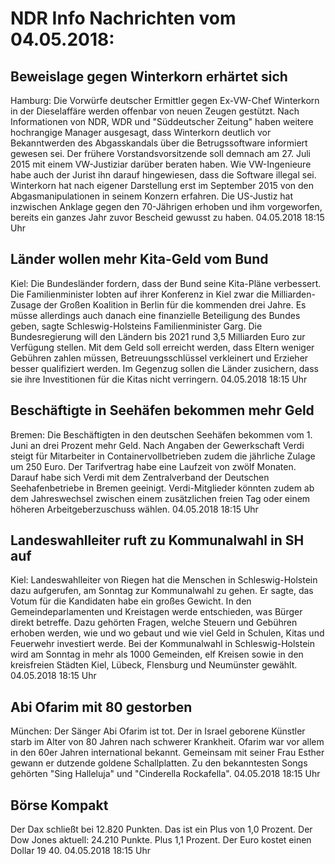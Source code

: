 # NDR Info Nachrichten vom 04.05.2018:


## Beweislage gegen Winterkorn erhärtet sich
Hamburg: Die Vorwürfe deutscher Ermittler gegen Ex-VW-Chef Winterkorn in der Dieselaffäre werden offenbar von neuen Zeugen gestützt. Nach Informationen von NDR, WDR und "Süddeutscher Zeitung" haben weitere hochrangige Manager ausgesagt, dass Winterkorn deutlich vor Bekanntwerden des Abgasskandals über die Betrugssoftware informiert gewesen sei. Der frühere Vorstandsvorsitzende soll demnach am 27. Juli 2015
mit einem VW-Justiziar darüber beraten haben. Wie VW-Ingenieure habe auch der Jurist ihn darauf hingewiesen, dass die Software illegal sei. Winterkorn hat nach eigener Darstellung erst im September 2015 von den Abgasmanipulationen in seinem Konzern erfahren. Die US-Justiz hat inzwischen Anklage gegen den 70-Jährigen erhoben und ihm vorgeworfen, bereits ein ganzes Jahr zuvor Bescheid gewusst zu haben. 04.05.2018 18:15 Uhr 

## Länder wollen mehr Kita-Geld vom Bund
Kiel: Die Bundesländer fordern, dass der Bund seine Kita-Pläne verbessert. Die Familienminister lobten auf ihrer Konferenz in Kiel zwar die Milliarden-Zusage der Großen Koalition in Berlin für die kommenden drei Jahre. Es müsse allerdings auch danach eine finanzielle Beteiligung des Bundes geben, sagte Schleswig-Holsteins Familienminister Garg. Die Bundesregierung will den Ländern bis 2021 rund 3,5 Milliarden Euro zur Verfügung stellen. Mit dem Geld soll erreicht werden, dass Eltern weniger Gebühren zahlen müssen, Betreuungsschlüssel verkleinert und Erzieher besser qualifiziert werden. Im Gegenzug sollen die Länder zusichern, dass sie ihre Investitionen für die Kitas nicht verringern. 04.05.2018 18:15 Uhr 

## Beschäftigte in Seehäfen bekommen mehr Geld
Bremen: Die Beschäftigten in den deutschen Seehäfen bekommen vom 1. Juni an drei Prozent mehr Geld. Nach Angaben der Gewerkschaft Verdi steigt für Mitarbeiter in Containervollbetrieben zudem die jährliche Zulage um 250 Euro. Der Tarifvertrag habe eine Laufzeit von zwölf Monaten. Darauf habe sich Verdi mit dem Zentralverband der Deutschen Seehafenbetriebe in Bremen geeinigt. Verdi-Mitglieder könnten zudem ab dem Jahreswechsel zwischen einem zusätzlichen freien Tag oder einem höheren Arbeitgeberzuschuss wählen. 04.05.2018 18:15 Uhr 

## Landeswahlleiter ruft zu Kommunalwahl in SH auf
Kiel: Landeswahlleiter von Riegen hat die Menschen in Schleswig-Holstein dazu aufgerufen, am Sonntag zur Kommunalwahl zu gehen. Er sagte, das Votum für die Kandidaten habe ein großes Gewicht. In den Gemeindeparlamenten und Kreistagen werde entschieden, was Bürger direkt betreffe. Dazu gehörten Fragen, welche Steuern und Gebühren erhoben werden, wie und wo gebaut und wie viel Geld in Schulen, Kitas und Feuerwehr investiert werde. Bei der Kommunalwahl in Schleswig-Holstein wird am Sonntag in mehr als 1000 Gemeinden, elf Kreisen sowie in den kreisfreien Städten Kiel, Lübeck, Flensburg und Neumünster gewählt. 04.05.2018 18:15 Uhr 

## Abi Ofarim mit 80 gestorben
München: Der Sänger Abi Ofarim ist tot. Der in Israel geborene Künstler starb im Alter von 80 Jahren nach schwerer Krankheit. Ofarim war vor allem in den 60er Jahren international bekannt. Gemeinsam mit seiner Frau Esther gewann er dutzende goldene Schallplatten. Zu den bekanntesten Songs gehörten "Sing Halleluja" und "Cinderella Rockafella". 04.05.2018 18:15 Uhr 

## Börse Kompakt
Der Dax schließt bei 12.820 Punkten. Das ist ein Plus von 1,0 Prozent. Der Dow Jones aktuell: 24.210 Punkte. Plus 1,1 Prozent. Der Euro kostet einen Dollar 19 40. 04.05.2018 18:15 Uhr 
